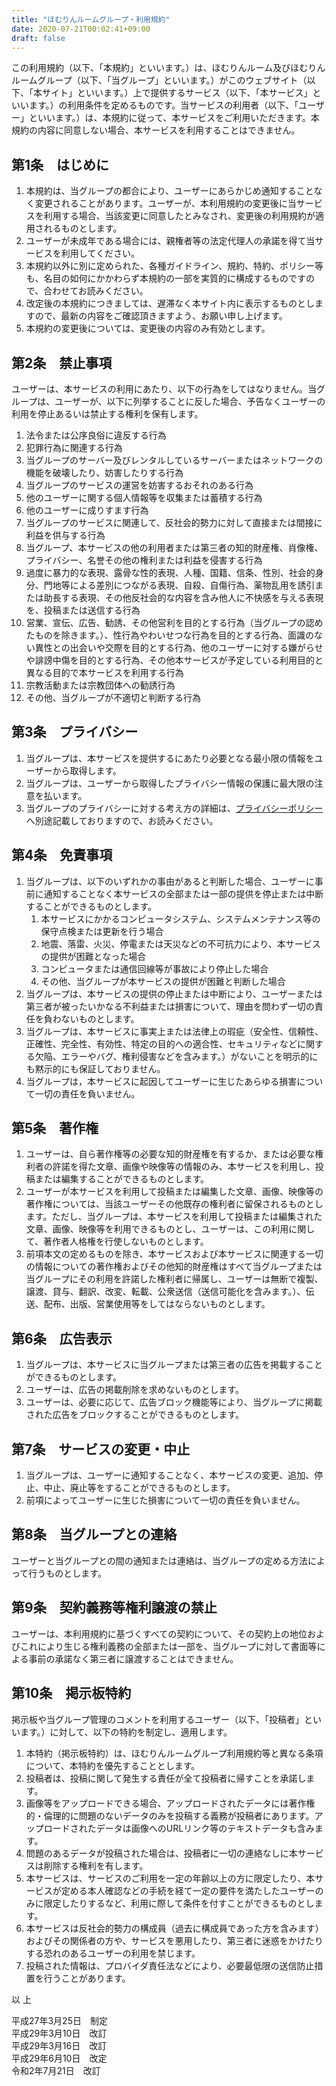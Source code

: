 ```yaml
---
title: "ほむりんルームグループ・利用規約"
date: 2020-07-21T00:02:41+09:00
draft: false
---
```


この利用規約（以下、「本規約」といいます。）は、ほむりんルーム及びほむりんルームグループ（以下、「当グループ」といいます。）がこのウェブサイト（以下、「本サイト」といいます。）上で提供するサービス（以下、「本サービス」といいます。）の利用条件を定めるものです。当サービスの利用者（以下、「ユーザー」といいます。）は、本規約に従って、本サービスをご利用いただきます。本規約の内容に同意しない場合、本サービスを利用することはできません。

## 第1条　はじめに

1. 本規約は、当グループの都合により、ユーザーにあらかじめ通知することなく変更されることがあります。ユーザーが、本利用規約の変更後に当サービスを利用する場合、当該変更に同意したとみなされ、変更後の利用規約が適用されるものとします。  
1. ユーザーが未成年である場合には、親権者等の法定代理人の承諾を得て当サービスを利用してください。  
1. 本規約以外に別に定められた、各種ガイドライン、規約、特約、ポリシー等も、名目の如何にかかわらず本規約の一部を実質的に構成するものですので、合わせてお読みください。  
1. 改定後の本規約につきましては、遅滞なく本サイト内に表示するものとしますので、最新の内容をご確認頂きますよう、お願い申し上げます。  
1. 本規約の変更後については、変更後の内容のみ有効とします。

## 第2条　禁止事項

ユーザーは、本サービスの利用にあたり、以下の行為をしてはなりません。当グループは、ユーザーが、以下に列挙することに反した場合、予告なくユーザーの利用を停止あるいは禁止する権利を保有します。

1. 法令または公序良俗に違反する行為
1. 犯罪行為に関連する行為
1. 当グループのサーバー及びレンタルしているサーバーまたはネットワークの機能を破壊したり、妨害したりする行為
1. 当グループのサービスの運営を妨害するおそれのある行為
1. 他のユーザーに関する個人情報等を収集または蓄積する行為
1. 他のユーザーに成りすます行為
1. 当グループのサービスに関連して、反社会的勢力に対して直接または間接に利益を供与する行為
1. 当グループ、本サービスの他の利用者または第三者の知的財産権、肖像権、プライバシー、名誉その他の権利または利益を侵害する行為
1. 過度に暴力的な表現、露骨な性的表現、人種、国籍、信条、性別、社会的身分、門地等による差別につながる表現、自殺、自傷行為、薬物乱用を誘引または助長する表現、その他反社会的な内容を含み他人に不快感を与える表現を、投稿または送信する行為
1. 営業、宣伝、広告、勧誘、その他営利を目的とする行為（当グループの認めたものを除きます。）、性行為やわいせつな行為を目的とする行為、面識のない異性との出会いや交際を目的とする行為、他のユーザーに対する嫌がらせや誹謗中傷を目的とする行為、その他本サービスが予定している利用目的と異なる目的で本サービスを利用する行為
1. 宗教活動または宗教団体への勧誘行為
1. その他、当グループが不適切と判断する行為

## 第3条　プライバシー

1. 当グループは、本サービスを提供するにあたり必要となる最小限の情報をユーザーから取得します。
1. 当グループは、ユーザーから取得したプライバシー情報の保護に最大限の注意を払います。
1. 当グループのプライバシーに対する考え方の詳細は、[プライバシーポリシー](policy.html)へ別途記載しておりますので、お読みください。

## 第4条　免責事項

1. 当グループは、以下のいずれかの事由があると判断した場合、ユーザーに事前に通知することなく本サービスの全部または一部の提供を停止または中断することができるものとします。
    1. 本サービスにかかるコンピュータシステム、システムメンテナンス等の保守点検または更新を行う場合
    1. 地震、落雷、火災、停電または天災などの不可抗力により、本サービスの提供が困難となった場合
    1. コンピュータまたは通信回線等が事故により停止した場合
    1. その他、当グループが本サービスの提供が困難と判断した場合
1. 当グループは、本サービスの提供の停止または中断により、ユーザーまたは第三者が被ったいかなる不利益または損害について、理由を問わず一切の責任を負わないものとします。
1. 当グループは、本サービスに事実上または法律上の瑕疵（安全性、信頼性、正確性、完全性、有効性、特定の目的への適合性、セキュリティなどに関する欠陥、エラーやバグ、権利侵害などを含みます。）がないことを明示的にも黙示的にも保証しておりません。
1. 当グループは，本サービスに起因してユーザーに生じたあらゆる損害について一切の責任を負いません。

## 第5条　著作権

1. ユーザーは、自ら著作権等の必要な知的財産権を有するか、または必要な権利者の許諾を得た文章、画像や映像等の情報のみ、本サービスを利用し、投稿または編集することができるものとします。
1. ユーザーが本サービスを利用して投稿または編集した文章、画像、映像等の著作権については、当該ユーザーその他既存の権利者に留保されるものとします。ただし、当グループは、本サービスを利用して投稿または編集された文章、画像、映像等を利用できるものとし、ユーザーは、この利用に関して、著作者人格権を行使しないものとします。
1. 前項本文の定めるものを除き、本サービスおよび本サービスに関連する一切の情報についての著作権およびその他知的財産権はすべて当グループまたは当グループにその利用を許諾した権利者に帰属し、ユーザーは無断で複製、譲渡、貸与、翻訳、改変、転載、公衆送信（送信可能化を含みます。）、伝送、配布、出版、営業使用等をしてはならないものとします。

## 第6条　広告表示

1. 当グループは、本サービスに当グループまたは第三者の広告を掲載することができるものとします。
1. ユーザーは、広告の掲載削除を求めないものとします。
1. ユーザーは、必要に応じて、広告ブロック機能等により、当グループに掲載された広告をブロックすることができるものとします。

## 第7条　サービスの変更・中止

1. 当グループは、ユーザーに通知することなく、本サービスの変更、追加、停止、中止、廃止等をすることができるものとします。
1. 前項によってユーザーに生じた損害について一切の責任を負いません。

## 第8条　当グループとの連絡

ユーザーと当グループとの間の通知または連絡は、当グループの定める方法によって行うものとします。

## 第9条　契約義務等権利譲渡の禁止

ユーザーは、本利用規約に基づくすべての契約について、その契約上の地位およびこれにより生じる権利義務の全部または一部を、当グループに対して書面等による事前の承諾なく第三者に譲渡することはできません。

## 第10条　掲示板特約

掲示板や当グループ管理のコメントを利用するユーザー（以下、「投稿者」といいます。）に対して、以下の特約を制定し、適用します。

1. 本特約（掲示板特約）は、ほむりんルームグループ利用規約等と異なる条項について、本特約を優先することとします。
1. 投稿者は、投稿に関して発生する責任が全て投稿者に帰すことを承諾します。
1. 画像等をアップロードできる場合、アップロードされたデータには著作権的・倫理的に問題のないデータのみを投稿する義務が投稿者にあります。アップロードされたデータは画像へのURLリンク等のテキストデータも含みます。
1. 問題のあるデータが投稿された場合は、投稿者に一切の連絡なしに本サービスは削除する権利を有します。
1. 本サービスは、サービスのご利用を一定の年齢以上の方に限定したり、本サービスが定める本人確認などの手続を経て一定の要件を満たしたユーザーのみに限定したりするなど、利用に際して条件を付すことができるものとします。
1. 本サービスは反社会的勢力の構成員（過去に構成員であった方を含みます）およびその関係者の方や、サービスを悪用したり、第三者に迷惑をかけたりする恐れのあるユーザーの利用を禁じます。
1. 投稿された情報は、プロバイダ責任法などにより、必要最低限の送信防止措置を行うことがあります。

以 上

平成27年3月25日　制定  
平成29年3月10日　改訂  
平成29年3月16日　改訂  
平成29年6月10日　改定  
令和2年7月21日　改訂
